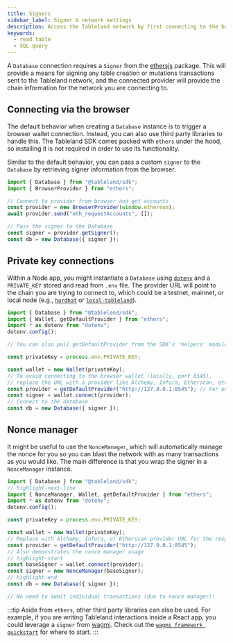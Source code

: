```yaml
---
title: Signers
sidebar_label: Signer & network settings
description: Access the Tableland network by first connecting to the base chain.
keywords:
  - read table
  - SQL query
---
```


A `Database` connection requires a `Signer` from the [ethersjs](https://docs.ethers.org/v6/) package. This will provide a means for signing any table creation or mutations transactions sent to the Tableland network, and the connected provider will provide the chain information for the network you are connecting to.

## Connecting via the browser

The default behavior when creating a `Database` instance is to trigger a browser wallet connection. Instead, you can also use third party libraries to handle this. The Tableland SDK comes packed with `ethers` under the hood, so installing it is not required in order to use its functionality.

Similar to the default behavior, you can pass a custom `signer` to the `Database` by retrieving signer information from the browser.

```js
import { Database } from "@tableland/sdk";
import { BrowserProvider } from "ethers";

// Connect to provider from browser and get accounts
const provider = new BrowserProvider(window.ethereum);
await provider.send("eth_requestAccounts", []);

// Pass the signer to the Database
const signer = provider.getSigner();
const db = new Database({ signer });
```

## Private key connections

Within a Node app, you might instantiate a `Database` using [`dotenv`](https://www.npmjs.com/package/dotenv) and a `PRIVATE_KEY` stored and read from `.env` file. The provider URL will point to the chain you are trying to connect to, which could be a testnet, mainnet, or local node (e.g., [`hardhat`](https://hardhat.org/) or [`local-tableland`](https://github.com/tablelandnetwork/local-tableland)).

```js title="index.js"
import { Database } from "@tableland/sdk";
import { Wallet, getDefaultProvider } from "ethers";
import * as dotenv from "dotenv";
dotenv.config();

// You can also pull getDefaultProvider from the SDK's 'helpers' module

const privateKey = process.env.PRIVATE_KEY;

const wallet = new Wallet(privateKey);
// To avoid connecting to the browser wallet (locally, port 8545),
// replace the URL with a provider like Alchemy, Infura, Etherscan, etc.
const provider = getDefaultProvider("http://127.0.0.1:8545"); // For example: "https://polygon-amoy.g.alchemy.com/v2/${process.env.YOUR_ALCHEMY_KEY}"
const signer = wallet.connect(provider);
// Connect to the database
const db = new Database({ signer });
```

## Nonce manager

It might be useful to use the `NonceManager`, which will automatically manage the nonce for you so you can blast the network with as many transactions as you would like. The main difference is that you wrap the signer in a `NonceManager` instance.

```js
import { Database } from "@tableland/sdk";
// highlight-next-line
import { NonceManager, Wallet, getDefaultProvider } from "ethers";
import * as dotenv from "dotenv";
dotenv.config();

const privateKey = process.env.PRIVATE_KEY;

const wallet = new Wallet(privateKey);
// Replace with Alchemy, Infura, or Etherscan provider URL for the respective chain
const provider = getDefaultProvider("http://127.0.0.1:8545");
// Also demonstrates the nonce manager usage
// highlight-start
const baseSigner = wallet.connect(provider);
const signer = new NonceManager(baseSigner);
// highlight-end
const db = new Database({ signer });

// No need to await individual transactions (due to nonce manager)!
```

:::tip
Aside from `ethers`, other third party libraries can also be used. For example, if you are writing Tableland interactions inside a React app, you could leverage a `signer` from [wagmi](https://wagmi.sh). Check out the [`wagmi framework quickstart`](/playbooks/frameworks/wagmi) for where to start.
:::
